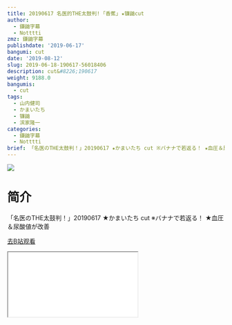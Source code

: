 ```yaml
---
title: 20190617 名医的THE太鼓判! ｢香蕉｣ ★镰鼬cut
author:
  - 鎌鼬字幕
  - Notttti
zmz: 鎌鼬字幕
publishdate: '2019-06-17'
bangumi: cut
date: '2019-08-12'
slug: 2019-06-18-190617-56018406
description: cut&#8226;190617
weight: 9188.0
bangumis:
  - cut
tags:
  - 山内健司
  - かまいたち
  - 镰鼬
  - 滨家隆一
categories:
  - 鎌鼬字幕
  - Notttti
brief: 「名医のTHE太鼓判！」20190617 ★かまいたち cut ※バナナで若返る！ ★血圧＆尿酸値が改善
---
```

![](https://raw.githubusercontent.com/tcgriffith/owaraisite/master/static/tmpimg/0097c85ee070e70abf96a0f05c0c3eeaee52f635.jpg.480.jpg)
# 简介  
「名医のTHE太鼓判！」20190617 ★かまいたち cut
※バナナで若返る！ ★血圧＆尿酸値が改善  

[去B站观看](https://www.bilibili.com/video/av56018406/)
<div class ="resp-container"><iframe class="testiframe" src="//player.bilibili.com/player.html?aid=56018406"", scrolling="no", allowfullscreen="true" > </iframe></div> 
